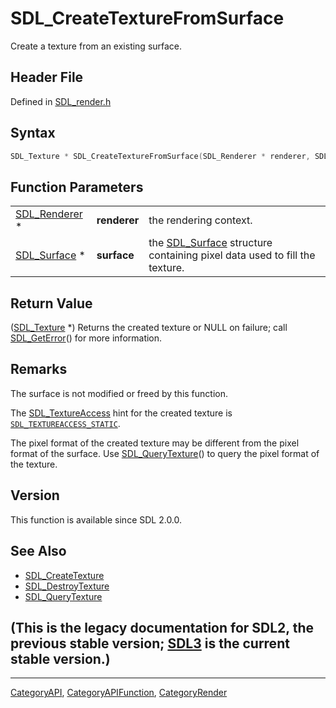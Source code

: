 # SDL_CreateTextureFromSurface

Create a texture from an existing surface.

## Header File

Defined in [SDL_render.h](https://github.com/libsdl-org/SDL/blob/SDL2/include/SDL_render.h)

## Syntax

```c
SDL_Texture * SDL_CreateTextureFromSurface(SDL_Renderer * renderer, SDL_Surface * surface);
```

## Function Parameters

|                                |              |                                                                                          |
| ------------------------------ | ------------ | ---------------------------------------------------------------------------------------- |
| [SDL_Renderer](SDL_Renderer) * | **renderer** | the rendering context.                                                                   |
| [SDL_Surface](SDL_Surface) *   | **surface**  | the [SDL_Surface](SDL_Surface) structure containing pixel data used to fill the texture. |

## Return Value

([SDL_Texture](SDL_Texture) *) Returns the created texture or NULL on
failure; call [SDL_GetError](SDL_GetError)() for more information.

## Remarks

The surface is not modified or freed by this function.

The [SDL_TextureAccess](SDL_TextureAccess) hint for the created texture is
[`SDL_TEXTUREACCESS_STATIC`](SDL_TEXTUREACCESS_STATIC).

The pixel format of the created texture may be different from the pixel
format of the surface. Use [SDL_QueryTexture](SDL_QueryTexture)() to query
the pixel format of the texture.

## Version

This function is available since SDL 2.0.0.

## See Also

- [SDL_CreateTexture](SDL_CreateTexture)
- [SDL_DestroyTexture](SDL_DestroyTexture)
- [SDL_QueryTexture](SDL_QueryTexture)


## (This is the legacy documentation for SDL2, the previous stable version; [SDL3](https://wiki.libsdl.org/SDL3/) is the current stable version.)



----
[CategoryAPI](CategoryAPI), [CategoryAPIFunction](CategoryAPIFunction), [CategoryRender](CategoryRender)

